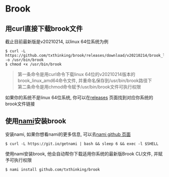 # Brook

## 用curl直接下载brook文件

截止目前最新版是v20210214, 以linux 64位系统为例

```
$ curl -L https://github.com/txthinking/brook/releases/download/v20210214/brook_linux_amd64 -o /usr/bin/brook
$ chmod +x /usr/bin/brook
```

> 第一条命令是用curl命令下载linux 64位的v20210214版本的brook_linux_amd64命令文件, 并重命名保存到/usr/bin/brook路径下<br/>
> 第二条命令是用chmod命令赋予/usr/bin/brook文件可执行权限

如果你的系统不是linux 64位系统, 你可以在[releases](https://github.com/txthinking/brook/releases) 页面找到对应你系统的brook文件链接

## 使用[nami](https://github.com/txthinking/nami)安装brook

安装nami, 如果你想看nami的更多信息, 可以去[nami github 页面](https://github.com/txthinking/nami)

```
$ curl -L https://git.io/getnami | bash && sleep 6 && exec -l $SHELL
```

使用nami安装brook, 他会自动帮你下载适用你系统的最新版Brook CLI文件, 并赋予可执行权限

```
$ nami install github.com/txthinking/brook
```
